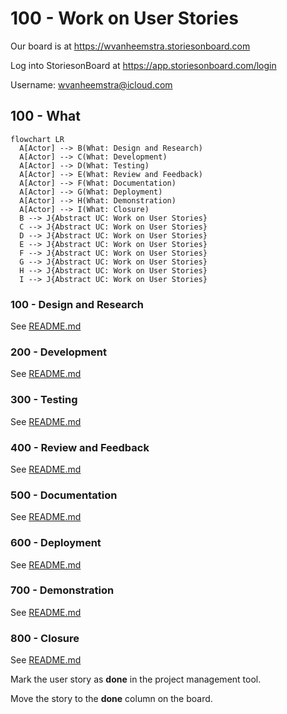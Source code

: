 # 100 - Work on User Stories

Our board is at https://wvanheemstra.storiesonboard.com

Log into StoriesonBoard at https://app.storiesonboard.com/login

Username: wvanheemstra@icloud.com

## 100 - What

```mermaid
flowchart LR
  A[Actor] --> B(What: Design and Research)
  A[Actor] --> C(What: Development)
  A[Actor] --> D(What: Testing)
  A[Actor] --> E(What: Review and Feedback)
  A[Actor] --> F(What: Documentation)
  A[Actor] --> G(What: Deployment)
  A[Actor] --> H(What: Demonstration)
  A[Actor] --> I(What: Closure)
  B --> J{Abstract UC: Work on User Stories}
  C --> J{Abstract UC: Work on User Stories}
  D --> J{Abstract UC: Work on User Stories}
  E --> J{Abstract UC: Work on User Stories}
  F --> J{Abstract UC: Work on User Stories}
  G --> J{Abstract UC: Work on User Stories}
  H --> J{Abstract UC: Work on User Stories}
  I --> J{Abstract UC: Work on User Stories}
```

### 100 - Design and Research

See [README.md](./100/100/README.md)

### 200 - Development

See [README.md](./100/200/README.md)

### 300 - Testing

See [README.md](./100/300/README.md)

### 400 - Review and Feedback

See [README.md](./100/400/README.md)

### 500 - Documentation

See [README.md](./100/500/README.md)

### 600 - Deployment

See [README.md](./100/600/README.md)

### 700 - Demonstration

See [README.md](./100/700/README.md)

### 800 - Closure

See [README.md](./100/800/README.md)

Mark the user story as **done** in the project management tool.

Move the story to the **done** column on the board.
